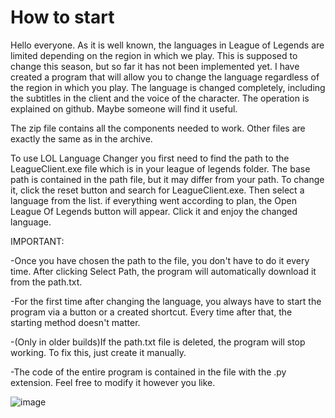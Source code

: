 # How to start

Hello everyone. As it is well known, the languages in League of Legends are limited depending on the region in which we play. This is supposed to change this season, but so far it has not been implemented yet. I have created a program that will allow you to change the language regardless of the region in which you play. The language is changed completely, including the subtitles in the client and the voice of the character. The operation is explained on github. Maybe someone will find it useful.

The zip file contains all the components needed to work. Other files are exactly the same as in the archive.

To use LOL Language Changer you first need to find the path to the LeagueClient.exe file which is in your league of legends folder. The base path is contained in the path file, but it may differ from your path. To change it, click the reset button and search for LeagueClient.exe. Then select a language from the list. if everything went according to plan, the Open League Of Legends button will appear. Click it and enjoy the changed language.

IMPORTANT:

-Once you have chosen the path to the file, you don't have to do it every time. After clicking Select Path, the program will automatically download it from the path.txt.

-For the first time after changing the language, you always have to start the program via a button or a created shortcut. Every time after that, the starting method 
doesn't matter.

-(Only in older builds)If the path.txt file is deleted, the program will stop working. To fix this, just create it manually.

-The code of the entire program is contained in the file with the .py extension. Feel free to modify it however you like.

![image](https://user-images.githubusercontent.com/45899559/226208936-93c5936f-f35d-4886-b7cd-f033b9a9e2fb.png)
